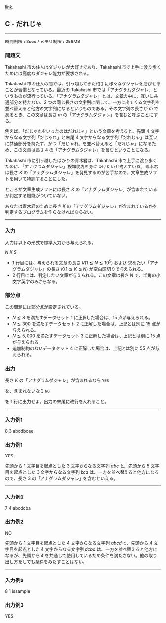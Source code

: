 [link](http://arc024.contest.atcoder.jp/tasks/arc024_3).

## C - だれじゃ

----------

時間制限 : 3sec / メモリ制限 : 256MB

### 問題文

Takahashi 市の住人はダジャレが大好きであり、Takahashi 市で上手に渡り歩くためには高度なダジャレ能力が要求される。

Takahashi 市の住人の間では、引っ越してきた相手に様々なダジャレを浴びせることが習慣となっている。最近の Takahashi 市では「アナグラムダジャレ」というものが流行っている。「アナグラムダジャレ」とは、文章の中に、互いに共通部分を持たない、2 つの同じ長さの文字列に関して、一方に出てくる文字列を並べ替えると他方の文字列になるというものである。その文字列の長さが $m$ であるとき、この文章は長さ $m$ の「アナグラムダジャレ」を含むと呼ぶことにする。

例えば、「だじゃれをいったのはだれじゃ」という文章を考えると、先頭 $4$ 文字からなる文字列「だじゃれ」と末尾 $4$ 文字からなる文字列「だれじゃ」は互いに共通部分を持たず、かつ「だじゃれ」を並べ替えると「だれじゃ」になるため、この文章は長さ $4$ の「アナグラムダジャレ」を含むということになる。

Takahashi 市に引っ越したばかりの青木君は、Takahashi 市で上手に渡り歩くために、「アナグラムダジャレ」検知能力を身につけたいと考えている。青木君は長さ $K$ の「アナグラムダジャレ」を発見するのが苦手なので、文章生成ソフトを用いて特訓することにした。

ところが文章生成ソフトには長さ $K$ の「アナグラムダジャレ」が含まれているか判定する機能がついていない。

あなたは青木君のために長さ $K$ の「アナグラムダジャレ」が含まれているかを判定するプログラムを作らなければならない。

----------

### 入力

入力は以下の形式で標準入力から与えられる。

>
$N$ $K$
$S$


* $1$ 行目には、与えられる文章の長さ $N (1 ≦ N ≦ 10^5)$ および 求めたい「アナグラムダジャレ」の長さ $K (1 ≦ K ≦ N)$ が空白区切りで与えられる。
* $2$ 行目には、判定したい文章が与えられる。この文章は長さ $N$ で、半角の小文字英字のみからなる。
### 部分点

この問題には部分点が設定されている。

* $N ≦ 8$ を満たすデータセット $1$ に正解した場合は、$15$ 点が与えられる。
* $N ≦ 300$ を満たすデータセット $2$ に正解した場合は、上記とは別に $15$ 点が与えられる。
* $N ≦ 5,000$ を満たすデータセット $3$ に正解した場合は、上記とは別に $15$ 点が与えられる。
* 追加制約のないデータセット $4$ に正解した場合は、上記とは別に $55$ 点が与えられる。
### 出力

長さ $K$ の「アナグラムダジャレ」が含まれるなら `YES`

 を、含まれないなら `NO`

 を $1$ 行に出力せよ。出力の末尾に改行を入れること。

----------

### 入力例1

>
8 3
abcdbcae


### 出力例1

>
YES


先頭から $1$ 文字目を起点とした $3$ 文字からなる文字列 $abc$ と、先頭から $5$ 文字目を起点とした $3$ 文字からなる文字列 $bca$ は、一方を並べ替えると他方になるので、長さ $3$ の「アナグラムダジャレ」を含むといえる。

----------

### 入力例2

>
7 4
abcdcba


### 出力例2

>
NO


先頭から $1$ 文字目を起点とした $4$ 文字からなる文字列 $abcd$ と、先頭から $4$ 文字目を起点とした $4$ 文字からなる文字列 $dcba$ は、一方を並べ替えると他方になるが、先頭から $4$ を共通して使用しているため条件を満たさない。他の取り出し方をしても条件をみたすことはない。

----------

### 入力例3

>
8 1
issample


### 出力例3

>
YES


